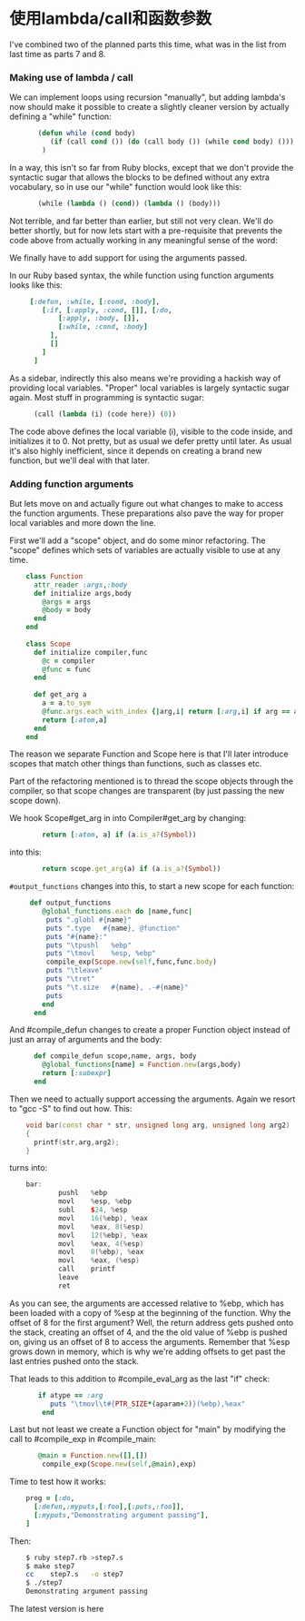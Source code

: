 # 使用lambda/call和函数参数

I've combined two of the planned parts this time, what was in the list from last time as parts 7 and 8.

### Making use of lambda / call

We can implement loops using recursion "manually", but adding lambda's now should make it possible to create a slightly cleaner version by actually defining a "while" function:
```lisp
       (defun while (cond body) 
          (if (call cond ()) (do (call body ()) (while cond body) ()))
        )
```
In a way, this isn't so far from Ruby blocks, except that we don't provide the syntactic sugar that allows the blocks to be defined without any extra vocabulary, so in use our "while" function would look like this:
```lisp
       (while (lambda () (cond)) (lambda () (body)))
```
Not terrible, and far better than earlier, but still not very clean. We'll do better shortly, but for now lets start with a pre-requisite that prevents the code above from actually working in any meaningful sense of the word:

We finally have to add support for using the arguments passed.

In our Ruby based syntax, the while function using function arguments looks like this:
```ruby
     [:defun, :while, [:cond, :body],
        [:if, [:apply, :cond, []], [:do,
            [:apply, :body, []],
            [:while, :cond, :body]
          ],
          []
        ]
      ]
```
As a sidebar, indirectly this also means we're providing a hackish way of providing local variables. "Proper" local variables is largely syntactic sugar again. Most stuff in programming is syntactic sugar:
```lisp
      (call (lambda (i) (code here)) (0))
```
The code above defines the local variable (i), visible to the code inside, and initializes it to 0. Not pretty, but as usual we defer pretty until later. As usual it's also highly inefficient, since it depends on creating a brand new function, but we'll deal with that later.

### Adding function arguments

But lets move on and actually figure out what changes to make to access the function arguments. These preparations also pave the way for proper local variables and more down the line.

First we'll add a "scope" object, and do some minor refactoring. The "scope" defines which sets of variables are actually visible to use at any time.
```ruby
    class Function
      attr_reader :args,:body
      def initialize args,body
        @args = args
        @body = body
      end
    end
    
    class Scope
      def initialize compiler,func
        @c = compiler
        @func = func
      end
    
      def get_arg a
        a = a.to_sym
        @func.args.each_with_index {|arg,i| return [:arg,i] if arg == a }
        return [:atom,a]
      end
    end
```
The reason we separate Function and Scope here is that I'll later introduce scopes that match other things than functions, such as classes etc.

Part of the refactoring mentioned is to thread the scope objects through the compiler, so that scope changes are transparent (by just passing the new scope down).

We hook Scope#get_arg in into Compiler#get_arg by changing:
```ruby
        return [:atom, a] if (a.is_a?(Symbol))
```
into this:
```ruby
        return scope.get_arg(a) if (a.is_a?(Symbol)) 
```
`#output_functions` changes into this, to start a new scope for each function:
```ruby
     def output_functions
        @global_functions.each do |name,func|
         puts ".globl #{name}"
         puts ".type   #{name}, @function"
         puts "#{name}:"
         puts "\tpushl   %ebp"
         puts "\tmovl    %esp, %ebp"
         compile_exp(Scope.new(self,func,func.body)
         puts "\tleave"
         puts "\tret"
         puts "\t.size   #{name}, .-#{name}"
         puts
        end
      end   
```
And #compile_defun changes to create a proper Function object instead of just an array of arguments and the body:
```ruby
      def compile_defun scope,name, args, body
        @global_functions[name] = Function.new(args,body)
        return [:subexpr]
      end 
```
Then we need to actually support accessing the arguments. Again we resort to "gcc -S" to find out how. This:
```cpp
    void bar(const char * str, unsigned long arg, unsigned long arg2)
    {
      printf(str,arg,arg2);
    }
```
turns into:
```cpp
    bar:
            pushl   %ebp
            movl    %esp, %ebp
            subl    $24, %esp
            movl    16(%ebp), %eax
            movl    %eax, 8(%esp)
            movl    12(%ebp), %eax
            movl    %eax, 4(%esp)
            movl    8(%ebp), %eax
            movl    %eax, (%esp)
            call    printf
            leave
            ret
```
As you can see, the arguments are accessed relative to %ebp, which has been loaded with a copy of %esp at the beginning of the function. Why the offset of 8 for the first argument? Well, the return address gets pushed onto the stack, creating an offset of 4, and the the old value of %ebp is pushed on, giving us an offset of 8 to access the arguments. Remember that %esp grows down in memory, which is why we're adding offsets to get past the last entries pushed onto the stack.

That leads to this addition to #compile_eval_arg as the last "if" check:
```ruby
       if atype == :arg
          puts "\tmovl\t#{PTR_SIZE*(aparam+2)}(%ebp),%eax"
        end
```
Last but not least we create a Function object for "main" by modifying the call to #compile_exp in #compile_main:
```ruby
       @main = Function.new([],[])
        compile_exp(Scope.new(self,@main),exp)
```
Time to test how it works:
```ruby
    prog = [:do,
      [:defun,:myputs,[:foo],[:puts,:foo]],
      [:myputs,"Demonstrating argument passing"],
    ]
```
Then:
```sh
    $ ruby step7.rb >step7.s
    $ make step7
    cc    step7.s   -o step7
    $ ./step7
    Demonstrating argument passing
```
The latest version is here